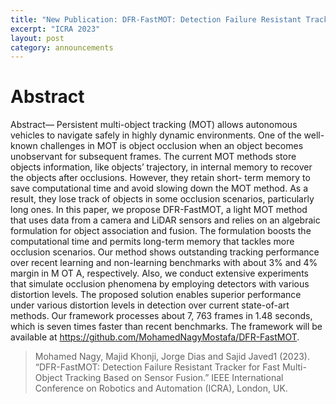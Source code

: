 ```yaml
---
title: "New Publication: DFR-FastMOT: Detection Failure Resistant Tracker for Fast Multi-Object Tracking Based on Sensor Fusion, ICRA 2023"
excerpt: "ICRA 2023"
layout: post
category: announcements
---
```



# Abstract
Abstract— Persistent multi-object tracking (MOT) allows autonomous vehicles to navigate safely in highly dynamic environments. One of the well-known challenges in MOT is object occlusion when an object becomes unobservant for subsequent frames. The current MOT methods store objects information, like objects’ trajectory, in internal memory to recover the objects after occlusions. However, they retain short- term memory to save computational time and avoid slowing down the MOT method. As a result, they lose track of objects in some occlusion scenarios, particularly long ones. In this paper, we propose DFR-FastMOT, a light MOT method that uses data from a camera and LiDAR sensors and relies on an algebraic formulation for object association and fusion. The formulation boosts the computational time and permits long-term memory that tackles more occlusion scenarios. Our method shows outstanding tracking performance over recent learning and non-learning benchmarks with about 3% and 4% margin in M OT A, respectively. Also, we conduct extensive experiments that simulate occlusion phenomena by employing detectors with various distortion levels. The proposed solution enables superior performance under various distortion levels in detection over current state-of-art methods. Our framework processes about 7, 763 frames in 1.48 seconds, which is seven times faster than recent benchmarks. The framework will be available at https://github.com/MohamedNagyMostafa/DFR-FastMOT.

>Mohamed Nagy, Majid Khonji, Jorge Dias and Sajid Javed1 (2023). “DFR-FastMOT: Detection Failure Resistant Tracker for Fast Multi-Object Tracking Based on Sensor Fusion.” IEEE International Conference on Robotics and Automation (ICRA), London, UK.

